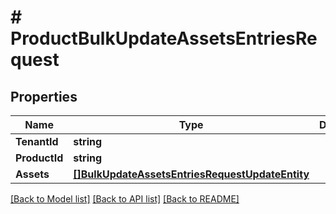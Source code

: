 # # ProductBulkUpdateAssetsEntriesRequest


## Properties 


Name | Type | Description | Notes
------------ | ------------- | ------------- | -------------
**TenantId**| **string** |   | [optional]
**ProductId**| **string** |   | [optional]
**Assets**| [**[]BulkUpdateAssetsEntriesRequestUpdateEntity**](BulkUpdateAssetsEntriesRequestUpdateEntity.md) |   | [optional]


[[Back to Model list]](../../README.md#models) [[Back to API list]](../../README.md#endpoints) [[Back to README]](../../README.md)

